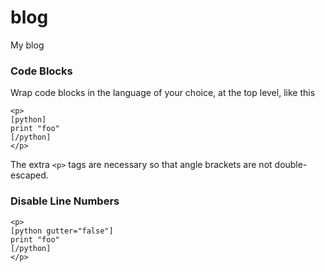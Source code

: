 blog
====

My blog

### Code Blocks

Wrap code blocks in the language of your choice, at the top level, like this

    <p>
    [python]
    print "foo"
    [/python]
    </p>

The extra `<p>` tags are necessary so that angle brackets are not
double-escaped.

### Disable Line Numbers

    <p>
    [python gutter="false"]
    print "foo"
    [/python]
    </p>
